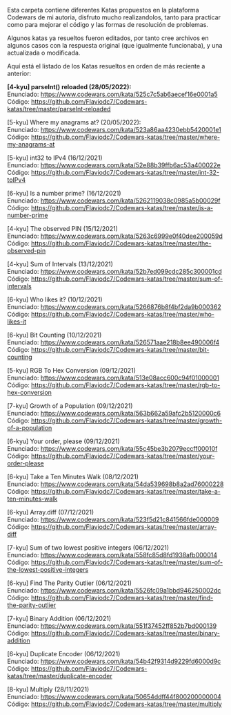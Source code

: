 Esta carpeta contiene diferentes Katas propuestos en la plataforma Codewars de mi autoria, disfruto mucho realizandolos, tanto para practicar como para mejorar el código y las formas de resolución de problemas.

Algunos katas ya resueltos fueron editados, por tanto cree archivos en algunos casos con la respuesta original (que igualmente funcionaba), y una actualizada o modificada.

Aquí está el listado de los Katas resueltos en orden de más reciente a anterior:

<b>[4-kyu] parseInt() reloaded (28/05/2022):</b> <br>
Enunciado: https://www.codewars.com/kata/525c7c5ab6aecef16e0001a5 <br>
Código: https://github.com/Flaviodc7/Codewars-katas/tree/master/parseInt-reloaded

[5-kyu] Where my anagrams at? (20/05/2022): <br>
Enunciado: https://www.codewars.com/kata/523a86aa4230ebb5420001e1 <br>
Código: https://github.com/Flaviodc7/Codewars-katas/tree/master/where-my-anagrams-at

[5-kyu] int32 to IPv4 (16/12/2021) <br>
Enunciado: https://www.codewars.com/kata/52e88b39ffb6ac53a400022e <br>
Código: https://github.com/Flaviodc7/Codewars-katas/tree/master/int-32-toIPv4

[6-kyu] Is a number prime? (16/12/2021) <br>
Enunciado: https://www.codewars.com/kata/5262119038c0985a5b00029f <br>
Código: https://github.com/Flaviodc7/Codewars-katas/tree/master/is-a-number-prime

[4-kyu] The observed PIN (15/12/2021) <br>
Enunciado: https://www.codewars.com/kata/5263c6999e0f40dee200059d <br>
Código: https://github.com/Flaviodc7/Codewars-katas/tree/master/the-observed-pin

[4-kyu] Sum of Intervals (13/12/2021) <br>
Enunciado: https://www.codewars.com/kata/52b7ed099cdc285c300001cd <br>
Código: https://github.com/Flaviodc7/Codewars-katas/tree/master/sum-of-intervals

[6-kyu] Who likes it? (10/12/2021) <br>
Enunciado: https://www.codewars.com/kata/5266876b8f4bf2da9b000362 <br>
Código: https://github.com/Flaviodc7/Codewars-katas/tree/master/who-likes-it

[6-kyu] Bit Counting (10/12/2021) <br>
Enunciado: https://www.codewars.com/kata/526571aae218b8ee490006f4 <br>
Código: https://github.com/Flaviodc7/Codewars-katas/tree/master/bit-counting

[5-kyu] RGB To Hex Conversion (09/12/2021) <br>
Enunciado: https://www.codewars.com/kata/513e08acc600c94f01000001 <br>
Código: https://github.com/Flaviodc7/Codewars-katas/tree/master/rgb-to-hex-conversion

[7-kyu] Growth of a Population (09/12/2021) <br>
Enunciado: https://www.codewars.com/kata/563b662a59afc2b5120000c6 <br>
Código: https://github.com/Flaviodc7/Codewars-katas/tree/master/growth-of-a-population

[6-kyu] Your order, please (09/12/2021) <br>
Enunciado: https://www.codewars.com/kata/55c45be3b2079eccff00010f <br>
Código: https://github.com/Flaviodc7/Codewars-katas/tree/master/your-order-please

[6-kyu] Take a Ten Minutes Walk (08/12/2021) <br>
Enunciado: https://www.codewars.com/kata/54da539698b8a2ad76000228 <br>
Código: https://github.com/Flaviodc7/Codewars-katas/tree/master/take-a-ten-minutes-walk

[6-kyu] Array.diff (07/12/2021) <br>
Enunciado: https://www.codewars.com/kata/523f5d21c841566fde000009 <br>
Código: https://github.com/Flaviodc7/Codewars-katas/tree/master/array-diff

[7-kyu] Sum of two lowest positive integers (06/12/2021) <br>
Enunciado: https://www.codewars.com/kata/558fc85d8fd1938afb000014 <br>
Código: https://github.com/Flaviodc7/Codewars-katas/tree/master/sum-of-the-lowest-positive-integers

[6-kyu] Find The Parity Outlier (06/12/2021) <br>
Enunciado: https://www.codewars.com/kata/5526fc09a1bbd946250002dc <br>
Código: https://github.com/Flaviodc7/Codewars-katas/tree/master/find-the-parity-outlier

[7-kyu] Binary Addition (06/12/2021) <br>
Enunciado: https://www.codewars.com/kata/551f37452ff852b7bd000139 <br>
Código: https://github.com/Flaviodc7/Codewars-katas/tree/master/binary-addition

[6-kyu] Duplicate Encoder (06/12/2021) <br>
Enunciado: https://www.codewars.com/kata/54b42f9314d9229fd6000d9c <br>
Código: https://github.com/Flaviodc7/Codewars-katas/tree/master/duplicate-encoder

[8-kyu] Multiply (28/11/2021) <br>
Enunciado: https://www.codewars.com/kata/50654ddff44f800200000004 <br>
Código: https://github.com/Flaviodc7/Codewars-katas/tree/master/multiply
